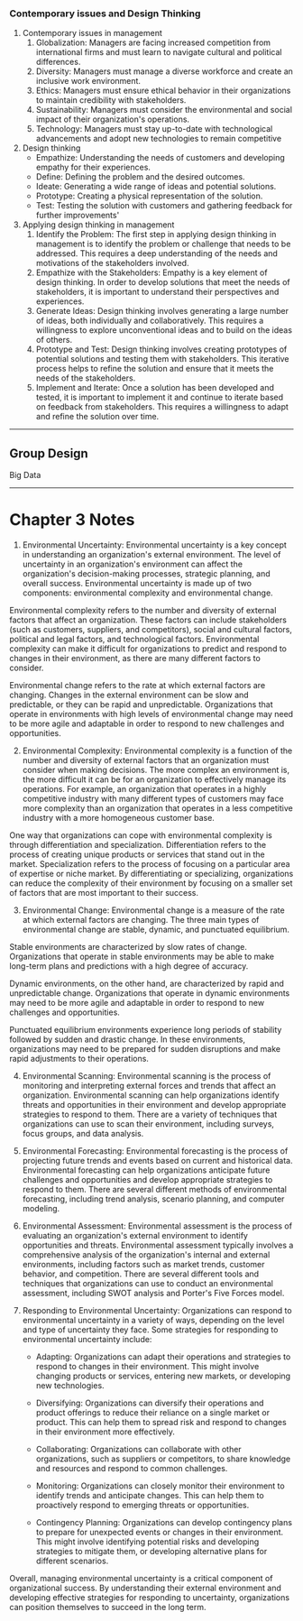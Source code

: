 ### Contemporary issues and Design Thinking

1. Contemporary issues in management
	1. Globalization: Managers are facing increased competition from international firms and must learn to navigate cultural and political differences.
	2. Diversity: Managers must manage a diverse workforce and create an inclusive work environment.
	3. Ethics: Managers must ensure ethical behavior in their organizations to maintain credibility with stakeholders.
	4. Sustainability: Managers must consider the environmental and social impact of their organization's operations.
	5. Technology: Managers must stay up-to-date with technological advancements and adopt new technologies to remain competitive
 2. Design thinking
	 - Empathize: Understanding the needs of customers and developing empathy for their experiences.
	 - Define: Defining the problem and the desired outcomes.
	 - Ideate: Generating a wide range of ideas and potential solutions.
	 - Prototype: Creating a physical representation of the solution.
	 - Test: Testing the solution with customers and gathering feedback for further improvements'
3. Applying design thinking in management
	1. Identify the Problem: The first step in applying design thinking in management is to identify the problem or challenge that needs to be addressed. This requires a deep understanding of the needs and motivations of the stakeholders involved.
	2. Empathize with the Stakeholders: Empathy is a key element of design thinking. In order to develop solutions that meet the needs of stakeholders, it is important to understand their perspectives and experiences.
	3. Generate Ideas: Design thinking involves generating a large number of ideas, both individually and collaboratively. This requires a willingness to explore unconventional ideas and to build on the ideas of others.
	4. Prototype and Test: Design thinking involves creating prototypes of potential solutions and testing them with stakeholders. This iterative process helps to refine the solution and ensure that it meets the needs of the stakeholders.
	5. Implement and Iterate: Once a solution has been developed and tested, it is important to implement it and continue to iterate based on feedback from stakeholders. This requires a willingness to adapt and refine the solution over time.
---

Group Design
---
Big Data

---

# Chapter 3 Notes

1. Environmental Uncertainty: Environmental uncertainty is a key concept in understanding an organization's external environment. The level of uncertainty in an organization's environment can affect the organization's decision-making processes, strategic planning, and overall success. Environmental uncertainty is made up of two components: environmental complexity and environmental change.

Environmental complexity refers to the number and diversity of external factors that affect an organization. These factors can include stakeholders (such as customers, suppliers, and competitors), social and cultural factors, political and legal factors, and technological factors. Environmental complexity can make it difficult for organizations to predict and respond to changes in their environment, as there are many different factors to consider.

Environmental change refers to the rate at which external factors are changing. Changes in the external environment can be slow and predictable, or they can be rapid and unpredictable. Organizations that operate in environments with high levels of environmental change may need to be more agile and adaptable in order to respond to new challenges and opportunities.

2. Environmental Complexity: Environmental complexity is a function of the number and diversity of external factors that an organization must consider when making decisions. The more complex an environment is, the more difficult it can be for an organization to effectively manage its operations. For example, an organization that operates in a highly competitive industry with many different types of customers may face more complexity than an organization that operates in a less competitive industry with a more homogeneous customer base.

One way that organizations can cope with environmental complexity is through differentiation and specialization. Differentiation refers to the process of creating unique products or services that stand out in the market. Specialization refers to the process of focusing on a particular area of expertise or niche market. By differentiating or specializing, organizations can reduce the complexity of their environment by focusing on a smaller set of factors that are most important to their success.

3. Environmental Change: Environmental change is a measure of the rate at which external factors are changing. The three main types of environmental change are stable, dynamic, and punctuated equilibrium.

Stable environments are characterized by slow rates of change. Organizations that operate in stable environments may be able to make long-term plans and predictions with a high degree of accuracy.

Dynamic environments, on the other hand, are characterized by rapid and unpredictable change. Organizations that operate in dynamic environments may need to be more agile and adaptable in order to respond to new challenges and opportunities.

Punctuated equilibrium environments experience long periods of stability followed by sudden and drastic change. In these environments, organizations may need to be prepared for sudden disruptions and make rapid adjustments to their operations.

4. Environmental Scanning: Environmental scanning is the process of monitoring and interpreting external forces and trends that affect an organization. Environmental scanning can help organizations identify threats and opportunities in their environment and develop appropriate strategies to respond to them. There are a variety of techniques that organizations can use to scan their environment, including surveys, focus groups, and data analysis.

5. Environmental Forecasting: Environmental forecasting is the process of projecting future trends and events based on current and historical data. Environmental forecasting can help organizations anticipate future challenges and opportunities and develop appropriate strategies to respond to them. There are several different methods of environmental forecasting, including trend analysis, scenario planning, and computer modeling.

6. Environmental Assessment: Environmental assessment is the process of evaluating an organization's external environment to identify opportunities and threats. Environmental assessment typically involves a comprehensive analysis of the organization's internal and external environments, including factors such as market trends, customer behavior, and competition. There are several different tools and techniques that organizations can use to conduct an environmental assessment, including SWOT analysis and Porter's Five Forces model.

7. Responding to Environmental Uncertainty: Organizations can respond to environmental uncertainty in a variety of ways, depending on the level and type of uncertainty they face. Some strategies for responding to environmental uncertainty include:

	- Adapting: Organizations can adapt their operations and strategies to respond to changes in their environment. This might involve changing products or services, entering new markets, or developing new technologies.
	
	- Diversifying: Organizations can diversify their operations and product offerings to reduce their reliance on a single market or product. This can help them to spread risk and respond to changes in their environment more effectively.
	
	- Collaborating: Organizations can collaborate with other organizations, such as suppliers or competitors, to share knowledge and resources and respond to common challenges.
	
	- Monitoring: Organizations can closely monitor their environment to identify trends and anticipate changes. This can help them to proactively respond to emerging threats or opportunities.
	
	- Contingency Planning: Organizations can develop contingency plans to prepare for unexpected events or changes in their environment. This might involve identifying potential risks and developing strategies to mitigate them, or developing alternative plans for different scenarios.


Overall, managing environmental uncertainty is a critical component of organizational success. By understanding their external environment and developing effective strategies for responding to uncertainty, organizations can position themselves to succeed in the long term.
